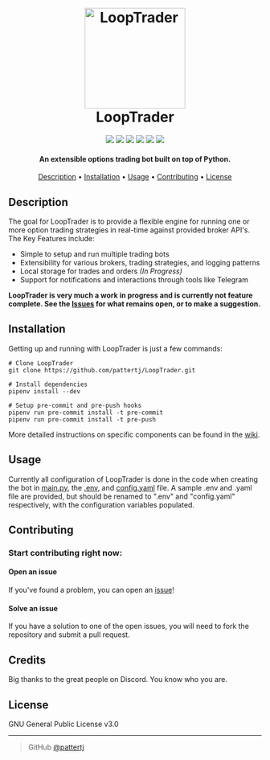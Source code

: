 
<h1 align="center">
  <br>
  <a href="https://github.com/pattertj/LoopTrader/"><img src="https://i.ibb.co/KqRpvVN/stock-exchange-app-2.png" alt="LoopTrader" width="200"></a><br>
  LoopTrader
  <br>
</h1>

<p align="center">
<a href="https://github.com/pattertj/LoopTrader/commits/main"><img src="https://img.shields.io/github/last-commit/pattertj/LoopTrader"></a> 
  <a href="https://github.com/pattertj/LoopTrader/actions/workflows/python-app.yml"><img src="https://img.shields.io/github/workflow/status/pattertj/looptrader/Build?style=flat"></a> 
  <a href="https://github.com/pattertj/LoopTrader/network/members"><img src="https://img.shields.io/github/forks/pattertj/LoopTrader?style=flat"></a> 
  <a href="https://github.com/pattertj/LoopTrader/stargazers"><img src="https://img.shields.io/github/stars/pattertj/LoopTrader?style=flat"></a> 
  <a href="https://github.com/pattertj/LoopTrader/blob/main/LICENSE"><img src="https://img.shields.io/github/license/pattertj/LoopTrader?style=flat"></a>
  <a href="https://saythanks.io/inbox#badge-modal"><img src="https://img.shields.io/badge/Say%20Thanks-!-1EAEDB.svg"></a>
</p>

<h4 align="center">An extensible options trading bot built on top of Python.</h4>

<p align="center">
  <a href="#description">Description</a> •
  <a href="#installation">Installation</a> •
  <a href="#usage">Usage</a> •
  <a href="#contributing">Contributing</a> •
  <a href="#license">License</a>
</p>

## Description
The goal for LoopTrader is to provide a flexible engine for running one or more option trading strategies in real-time against provided broker API's. The Key Features include:

* Simple to setup and run multiple trading bots
* Extensibility for various brokers, trading strategies, and logging patterns
* Local storage for trades and orders *(In Progress)*
* Support for notifications and interactions through tools like Telegram  

<b>LoopTrader is very much a work in progress and is currently not feature complete. See the [Issues](https://github.com/pattertj/LoopTrader/issues) for what remains open, or to make a suggestion.</b>

## Installation
Getting up and running with LoopTrader is just a few commands:

    # Clone LoopTrader
    git clone https://github.com/pattertj/LoopTrader.git

    # Install dependencies
    pipenv install --dev

    # Setup pre-commit and pre-push hooks
    pipenv run pre-commit install -t pre-commit
    pipenv run pre-commit install -t pre-push

More detailed instructions on specific components can be found in the [wiki](https://github.com/pattertj/LoopTrader/wiki).

## Usage
Currently all configuration of LoopTrader is done in the code when creating the bot in [main.py](https://github.com/pattertj/LoopTrader/blob/looptrader/__main__.py), the [.env](https://github.com/pattertj/LoopTrader/blob/looptrader/sample.env), and [config.yaml](https://github.com/pattertj/LoopTrader/blob/looptrader/sample.config.yaml) file. A sample .env and .yaml file are provided, but should be renamed to ".env" and "config.yaml" respectively, with the configuration variables populated.

## Contributing
### Start contributing right now:

#### Open an issue
If you've found a problem, you can open an [issue](https://github.com/pattertj/LoopTrader/issues/new)!

#### Solve an issue
If you have a solution to one of the open issues, you will need to fork the repository and submit a pull request. 

## Credits
Big thanks to the great people on Discord. You know who you are.

## License

GNU General Public License v3.0

---

> GitHub [@pattertj](https://github.com/pattertj)
